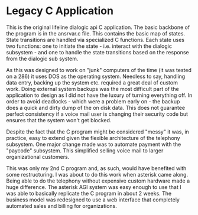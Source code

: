 # Legacy C Application

This is the original lifeline dialogic api C application. 
The basic backbone of the program is in the ansrvar.c file. 
This contains the basic map of states. State transitions are
handled via specialized C functions. Each state uses two 
functions: one to initiate the state - i.e. interact with 
the dialogic subsystem - and one to handle the state transitions
based on the response from the dialogic sub system.

As this was designed to work on "junk" computers of the time
(it was tested on a 286) it uses DOS as the operating system.
Needless to say, handling data entry, backing up the system
etc. required a great deal of custom work. Doing external system
backups was the most difficult part of the application to 
design as I did not have the luxury of turning everything off.
In order to avoid deadlocks - which were a problem early on - 
the backup does a quick and dirty dump of the on disk data.
This does not guarantee perfect consistency if a voice mail
user is changing their security code but ensures that the 
system won't get blocked.

Despite the fact that the C program might be considered "messy" it 
was, in practice, easy to extend given the flexible architecture of
the telephony subsystem. One major change made was to automate 
payment with the "paycode" subsystem. This simplified selling voice
mail to larger organizational customers.

This was only my 2nd C program and, as such, would have benefited
with some restructuring. I was about to do this work when asterisk 
came along. Being able to do the telephony without expensive 
custom hardware made a huge difference. The asterisk AGI system was
easy enough to use that I was able to basically replicate the C 
program in about 2 weeks. The business model was redesigned to use
a web interface that completely automated sales and billing for
organizations. 

